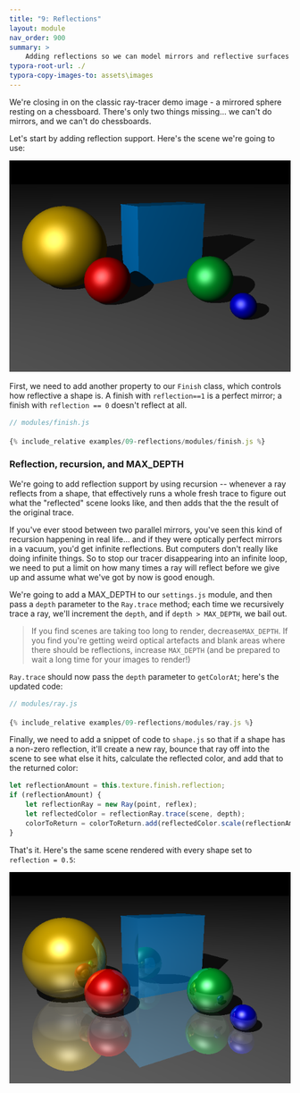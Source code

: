 ```yaml
---
title: "9: Reflections"
layout: module
nav_order: 900
summary: >
    Adding reflections so we can model mirrors and reflective surfaces
typora-root-url: ./
typora-copy-images-to: assets\images
---
```


We're closing in on the classic ray-tracer demo image - a mirrored sphere resting on a chessboard. There's only two things missing... we can't do mirrors, and we can't do chessboards. 

Let's start by adding reflection support. Here's the scene we're going to use:

![image-20220320132142854](assets/images/image-20220320132142854.png)

First, we need to add another property to our `Finish` class, which controls how reflective a shape is. A finish with `reflection==1` is a perfect mirror; a finish with `reflection == 0` doesn't reflect at all.

```javascript
// modules/finish.js

{% include_relative examples/09-reflections/modules/finish.js %}
```

### Reflection, recursion, and MAX_DEPTH

We're going to add reflection support by using recursion -- whenever a ray reflects from a shape, that effectively runs a whole fresh trace to figure out what the "reflected" scene looks like, and then adds that the the result of the original trace.

If you've ever stood between two parallel mirrors, you've seen this kind of recursion happening in real life... and if they were optically perfect mirrors in a vacuum, you'd get infinite reflections. But computers don't really like doing infinite things. So to stop our tracer disappearing into an infinite loop, we need to put a limit on how many times a ray will reflect before we give up and assume what we've got by now is good enough.

We're going to add a MAX_DEPTH to our `settings.js` module, and then pass a `depth` parameter to the `Ray.trace` method; each time we recursively trace a ray, we'll increment the `depth`, and if `depth > MAX_DEPTH`, we bail out.

> If you find scenes are taking too long to render, decrease`MAX_DEPTH`. If you find you're getting weird optical artefacts and blank areas where there should be reflections, increase `MAX_DEPTH` (and be prepared to wait a long time for your images to render!)

`Ray.trace` should now pass the `depth` parameter to `getColorAt`; here's the updated code:

```javascript
// modules/ray.js

{% include_relative examples/09-reflections/modules/ray.js %}
```

Finally, we need to add a snippet of code to `shape.js` so that if a shape has a non-zero reflection, it'll create a new ray, bounce that ray off into the scene to see what else it hits, calculate the reflected color, and add that to the returned color:

```javascript
let reflectionAmount = this.texture.finish.reflection;
if (reflectionAmount) {
    let reflectionRay = new Ray(point, reflex);
    let reflectedColor = reflectionRay.trace(scene, depth);
    colorToReturn = colorToReturn.add(reflectedColor.scale(reflectionAmount));
}
```

That's it. Here's the same scene rendered with every shape set to `reflection = 0.5`:

![image-20220320135145309](assets/images/image-20220320135145309.png)
